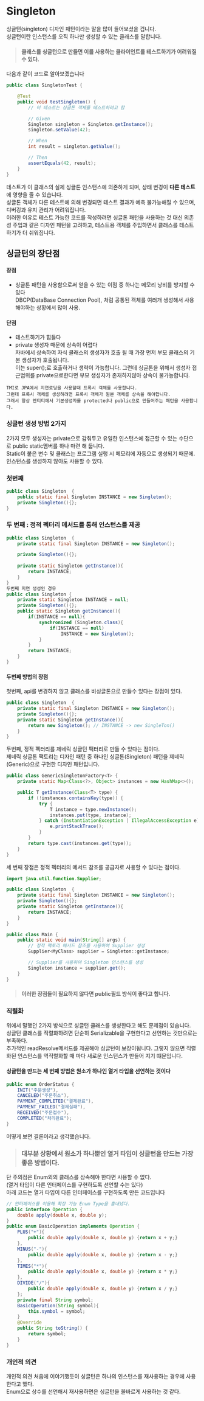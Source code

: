 # Singleton
싱글턴(singleton) 디자인 패턴이라는 말을 많이 들어보셨을 겁니다. <br>
싱글턴이란 인스턴스를 오직 하나만 생성할 수 있는 클래스를 말합니다. <br>

>#### 클래스를 싱글턴으로 만들면 이를 사용하는 클라이언트를 테스트하기가 어려워질 수 있다.
다음과 같이 코드로 알아보겠습니다

```java
public class SingletonTest {

    @Test
    public void testSingleton() {
        // 이 테스트는 싱글톤 객체를 테스트하려고 함

        // Given
        Singleton singleton = Singleton.getInstance();
        singleton.setValue(42);

        // When
        int result = singleton.getValue();

        // Then
        assertEquals(42, result);
    }
}
```
테스트가 이 클래스의 실제 싱글톤 인스턴스에 의존하게 되며, 상태 변경이 **다른 테스트**에 영향을 줄 수 있습니다. <br>
싱글톤 객체가 다른 테스트에 의해 변경되면 테스트 결과가 예측 불가능해질 수 있으며, 디버깅과 유지 관리가 어려워집니다. <br>
이러한 이유로 테스트 가능한 코드를 작성하려면 싱글톤 패턴을 사용하는 것 대신 의존성 주입과 같은 디자인 패턴을 고려하고, 테스트용 객체를 주입하면서 클래스를 테스트하기가 더 쉬워집니다. <br>


## 싱글턴의 장단점
#### 장점
- 싱글톤 패턴을 사용함으로써 얻을 수 있는 이점 중 하나는 메모리 낭비를 방지할 수 있다 <br>
DBCP(DataBase Connection Pool), 처럼 공통된 객체를 여러개 생성해서 사용해야하는 상황에서 많이 사용. <br>

#### 단점
- 테스트하기가 힘들다
- private 생성자 때문에 상속이 어렵다 <br>
자바에서 상속하여 자식 클래스의 생성자가 호출 될 때 가장 먼저 부모 클래스의 기본 생성자가 호출됩니다. <br>
이는 super();로 호출하거나 생략이 가능합니다. 그런데 싱글톤을 위해서 생성자 접근범위를 private으로한다면 부모 생성자가 존재하지않아 상속이 불가능합니다. <br>

```
TMI로 JPA에서 지연로딩을 사용할때 프록시 객체를 사용합니다. 
그런데 프록시 객체를 생성하려면 프록시 객체가 원본 객체를 상속을 해야합니다. 
그래서 항상 엔티티에서 기본생성자를 protected나 public으로 만들어주는 패턴을 사용합니다. 
```

### 싱글턴 생성 방법 2가지
2가지 모두 생성자는 private으로 감춰두고 유일한 인스턴스에 접근할 수 있는 수단으로 public static멤버를 하나 마련 해 둡니다. <br>
Static이 붙은 변수 및 클래스는 프로그램 실행 시 메모리에 자동으로 생성되기 때문에. 인스턴스를 생성하지 않아도 사용할 수 있다. <br>


### 첫번째
```java
public class Singleton  {
    public static final Singleton INSTANCE = new Singleton();
    private Singleton(){};   
}
```


###  두 번째 : 정적 펙터리 메서드를 통해 인스턴스를 제공
```java
public class Singleton  {
    private static final Singleton INSTANCE = new Singleton();

    private Singleton(){};
   
    private static Singleton getInstance(){
        return INSTANCE;
    }
}
두번째 지연 생성인 경우
public class Singleton {
    private static Singleton INSTANCE = null;
    private Singleton(){};
    public static Singleton getInstance(){
        if(INSTANCE == null){
            synchronized (Singleton.class){
                if(INSTANCE == null)
                    INSTANCE = new Singleton();
            }
        }
        return INSTANCE;
    }
}
```


#### 두번째 방법의 장점
첫번째, api를 변경하지 않고 클래스를 비싱글톤으로 만들수 있다는 장점이 있다. 
``` java
public class Singleton  {
    private static final Singleton INSTANCE = new Singleton();
    private Singleton(){};   
    private static Singleton getInstance(){
        return new Singleton(); // INSTANCE -> new SingleTon()
    }
}
```
두번째, 정적 펙터리를 제네릭 싱글턴 팩터리로 만들 수 있다는 점이다. <br>
제네릭 싱글톤 팩토리는 디자인 패턴 중 하나인 싱글톤(Singleton) 패턴을 제네릭(Generic)으로 구현한 디자인 패턴입니다. 

```java
public class GenericSingletonFactory<T> {
    private static Map<Class<?>, Object> instances = new HashMap<>();

    public T getInstance(Class<T> type) {
        if (!instances.containsKey(type)) {
            try {
                T instance = type.newInstance();
                instances.put(type, instance);
            } catch (InstantiationException | IllegalAccessException e) {
                e.printStackTrace();
            }
        }
        return type.cast(instances.get(type));
    }
}
```

세 번째 장점은 정적 펙터리의 메서드 참조를 공급자로 사용할 수 있다는 점이다. 
```java
import java.util.function.Supplier;

public class Singleton  {
    private static final Singleton INSTANCE = new Singleton();
    private Singleton(){};  
    private static Singleton getInstance(){
        return INSTANCE;
    }
}

public class Main {
    public static void main(String[] args) {
        // 정적 팩토리 메서드 참조를 사용하여 Supplier 생성
        Supplier<MyClass> supplier = Singleton::getInstance;

        // Supplier를 사용하여 Singleton 인스턴스를 생성
        Singleton instance = supplier.get();
    }
}
```

>#### 이러한 장점들이 필요하지 않다면 public필드 방식이 좋다고 합니다.


### 직렬화
위에서 말했던 2가지 방식으로 싱글턴 클래스를 생성한다고 해도 문제점이 있습니다. <br>
싱글턴 클래스를 직렬화하려면 단순히 Serializable을 구현한다고 선언하는 것만으로는 부족하다. <br>
추가적인 readResolve메서드를 제공해야 싱글턴이 보장이됩니다. 그렇지 않으면 직렬화된 인스턴스를 역직렬화할 때 마다 새로운 인스턴스가 만들어 지기 떄문입니다. <br>


#### 싱글턴을 만드는 세 번째 방법은 원소가 하나인 열거 타입을 선언하는 것이다
```java
public enum OrderStatus {
    INIT("주문생성"),
    CANCELED("주문취소"),
    PAYMENT_COMPLETED("결제완료"),
    PAYMENT_FAILED("결제실패"),
    RECEIVED("주문접수"),
    COMPLETED("처리완료");
}
```
어떻게 보면 결론이라고 생각했습니다. <br>
>### 대부분 상황에서 원소가 하나뿐인 열거 타입이 싱글턴을 만드는 가장 좋은 방법이다. 
단 주의점은 Enum외의 클래스를 상속해야 한다면 사용할 수 없다. <br>
(열거 타입이 다른 인터페이스를 구현하도록 선언할 수는 있다) <br>
아래 코드는 열거 타입이 다른 인터페이스를 구현하도록 만든 코드입니다 <br>

```java
// 인터페이스를 이용해 확장 가능 Enum Type을 흉내냈다.
public interface Operation {
    double apply(double x, double y);
}
public enum BasicOperation implements Operation {
    PLUS("+"){
        public double apply(double x, double y) {return x + y;}
    },
    MINUS("-"){
        public double apply(double x, double y) {return x - y;}
    },
    TIMES("*"){
        public double apply(double x, double y) {return x * y;}
    },
    DIVIDE("/"){
        public double apply(double x, double y) {return x / y;}
    };
    private final String symbol;
    BasicOperation(String symbol){
        this.symbol = symbol;
    }
    @Override
    public String toString() {
        return symbol;
    }
}
```

### 개인적 의견
개인적 의견 처음에 이야기했듯이 싱글턴은 하나의 인스턴스를 재사용하는 경우에 사용한다고 했다. <br>
Enum으로 상수를 선언해서 재사용하면은 싱글턴을 올바르게 사용하는 것 같다. <br>

